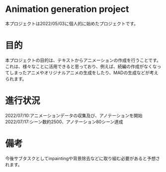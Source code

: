 # Animation generation project
本プロジェクトは2022/05/03に個人的に始めたプロジェクトです。
# 目的
本プロジェクトの目的は、テキストからアニメーションの作成を行うことです。
これは、様々なことに活用できると思っており、例えば、続編の作成がなくなってしまったアニメやオリジナルアニメの生成をしたり、MADの生成などが考えられます。



# 進行状況
2022/07/10:アニメーションデータの収集及び、アノテーションを開始\
2022/07/17:シーン数約2500、アノテーション80シーン達成
# 備考
今後サブタスクとしてinpaintingや背景除去などに取り組む必要があると予想されます。

